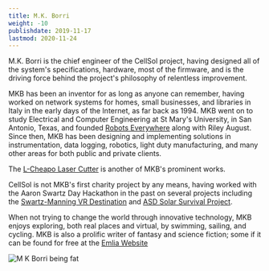 ```yaml
---
title: M.K. Borri
weight: -10
publishdate: 2019-11-17
lastmod: 2020-11-24
---
```


M.K. Borri is the chief engineer of the CellSol project, having designed all of the system's specifications, hardware, most of the firmware, and is the driving force behind
the project's philosophy of relentless improvement.

MKB has been an inventor for as long as anyone can remember, having worked on network systems for homes, small businesses, and libraries in Italy in the early days of the Internet, as far back as 1994. MKB went on to study Electrical and Computer Engineering at St Mary's University, in San Antonio, Texas, and founded [Robots Everywhere](https://www.robots-everywhere.com) along with Riley August. Since then, MKB has been designing and implementing solutions in instrumentation, data logging, robotics, light duty manufacturing, and many other areas for both public and private clients. 

The [L-Cheapo Laser Cutter](https://www.robots-everywhere.com/lcheapo) is another of MKB's prominent works.

CellSol is not MKB's first charity project by any means, having worked with the Aaron Swartz Day Hackathon in the past on several projects including the  [Swartz-Manning VR Destination](https://www.aaronswartzday.org/vr/) and [ASD Solar Survival Project](https://www.aaronswartzday.org/solarsurvival/).

When not trying to change the world through innovative technology, MKB enjoys exploring, both real places and virtual, by swimming, sailing, and cycling. MKB is also a prolific writer of fantasy and science fiction; some if it can be found for free at the [Emlia Website](https://emlia.org/pmwiki/pub/web/VeryDifferentPlaces.VeryDifferentPlaces.html)

![M K Borri being fat](../mkb_profile.jpg)